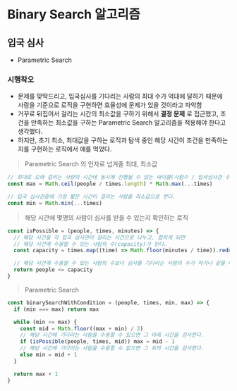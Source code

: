 # Binary Search 알고리즘

## 입국 심사

- Parametric Search

### 시행착오

- 문제를 맞딱드리고, 입국심사를 기다리는 사람의 최대 수가 억대에 달하기 때문에 사람을 기준으로 로직을 구현하면 효율성에 문제가 있을 것이라고 파악함
- 거꾸로 뒤집어서 걸리는 시간의 최소값을 구하기 위해서 **결정 문제** 로 접근했고, 조건을 만족하는 최소값을 구하는 Parametric Search 알고리즘을 적용해야 한다고 생각했다.
- 하지만, 초기 최소, 최대값을 구하는 로직과 탐색 중인 해당 시간이 조건을 만족하는지를 구현하는 로직에서 애를 먹었다.

> Parametric Search 의 인자로 넘겨줄 최대, 최소값

```js
// 최대로 오래 걸리는 사람의 시간에 동시에 진행될 수 있는 싸이클(사람수 / 입국심사관 수)을 곱한다.
const max = Math.ceil(people / times.length) * Math.max(...times)

// 입국 심사관중에 가장 짧은 시간이 걸리는 사람을 최소값으로 한다.
const min = Math.min(...times)
```

> 해당 시간에 몇명의 사람이 심사를 받을 수 있는지 확인하는 로직

```js
const isPossible = (people, times, minutes) => {
  // 해당 시간을 각 입국 심사관이 걸리는 시간으로 나누고, 합치게 되면
  // 해당 시간에 수용할 수 잇는 사람의 수(capacity)가 된다.
  const capacity = times.map((time) => Math.floor(minutes / time)).reduce((a, b) => a + b, 0)

  // 해당 시간에 수용할 수 있는 사람의 수보다 심사를 기다리는 사람의 수가 작거나 같을 때, true 를 반환한다.
  return people <= capacity
}
```

> Parametric Search

```js
const binarySearchWithCondition = (people, times, min, max) => {
  if (min === max) return max

  while (min <= max) {
    const mid = Math.floor((max + min) / 2)
    // 해당 시간에 기다리는 사람을 수용할 수 있으면 그 아래 시간을 검사한다.
    if (isPossible(people, times, mid)) max = mid - 1
    // 해당 시간에 기다리는 사람을 수용할 수 없으면 그 위의 시간을 검사한다.
    else min = mid + 1
  }

  return max + 1
}
```
